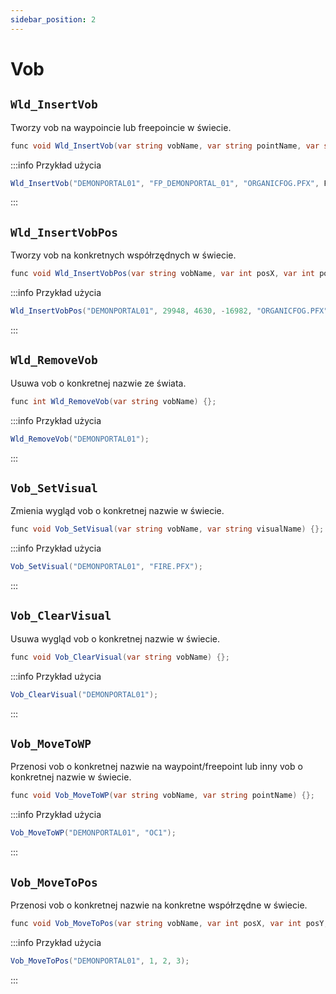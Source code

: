 ```yaml
---
sidebar_position: 2
---
```


# Vob

## `Wld_InsertVob`

Tworzy vob na waypoincie lub freepoincie w świecie.

```csharp
func void Wld_InsertVob(var string vobName, var string pointName, var string visualName, var int isCollDet, var int isSetOnFloor) {};
```

:::info Przykład użycia

```csharp
Wld_InsertVob("DEMONPORTAL01", "FP_DEMONPORTAL_01", "ORGANICFOG.PFX", FALSE, FALSE);
```

:::

## `Wld_InsertVobPos`

Tworzy vob na konkretnych współrzędnych w świecie.

```csharp
func void Wld_InsertVobPos(var string vobName, var int posX, var int posY, var int posZ, var string visualName, var int isCollDet, var int isSetOnFloor) {};
```

:::info Przykład użycia

```csharp
Wld_InsertVobPos("DEMONPORTAL01", 29948, 4630, -16982, "ORGANICFOG.PFX", FALSE, FALSE);
```

:::

## `Wld_RemoveVob`

Usuwa vob o konkretnej nazwie ze świata.

```csharp
func int Wld_RemoveVob(var string vobName) {};
```

:::info Przykład użycia

```csharp
Wld_RemoveVob("DEMONPORTAL01");
```

:::

## `Vob_SetVisual`

Zmienia wygląd vob o konkretnej nazwie w świecie.

```csharp
func void Vob_SetVisual(var string vobName, var string visualName) {};
```

:::info Przykład użycia

```csharp
Vob_SetVisual("DEMONPORTAL01", "FIRE.PFX");
```

:::

## `Vob_ClearVisual`

Usuwa wygląd vob o konkretnej nazwie w świecie.

```csharp
func void Vob_ClearVisual(var string vobName) {};
```

:::info Przykład użycia

```csharp
Vob_ClearVisual("DEMONPORTAL01");
```

:::

## `Vob_MoveToWP`

Przenosi vob o konkretnej nazwie na waypoint/freepoint lub inny vob o konkretnej nazwie w świecie.

```csharp
func void Vob_MoveToWP(var string vobName, var string pointName) {};
```

:::info Przykład użycia

```csharp
Vob_MoveToWP("DEMONPORTAL01", "OC1");
```

:::

## `Vob_MoveToPos`

Przenosi vob o konkretnej nazwie na konkretne współrzędne w świecie.

```csharp
func void Vob_MoveToPos(var string vobName, var int posX, var int posY, var int posZ) {};
```

:::info Przykład użycia

```csharp
Vob_MoveToPos("DEMONPORTAL01", 1, 2, 3);
```

:::
